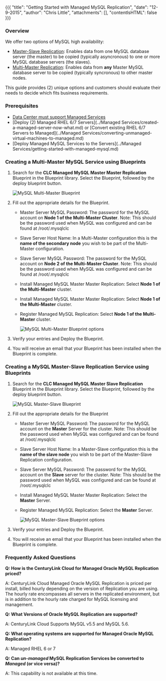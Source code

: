 {{{
  "title": "Getting Started with Managed MySQL Replication",
  "date": "12-9-2015",
  "author": "Chris Little",
  "attachments": [],
  "contentIsHTML": false
}}}

### Overview
We offer two options of MySQL high availability:
* [Master-Slave Replication](//dev.mysql.com/doc/refman/5.7/en/replication.html): Enables data from one MySQL database server (the master) to be copied (typically asyncronous) to one or more MySQL database servers (the slaves).  
* [Multi-Master Replication](//dev.mysql.com/doc/refman/5.1/en/mysql-cluster-replication-multi-master.html): Enables data from **any** Master MySQL database server to be copied (typically syncronous) to other master nodes.  

This guide provides (2) unique options and customers should evaluate their needs to decide which fits business requirements.

### Prerequisites

* [Data Center must support Managed Services](../General/centuryLink-cloud-feature-availability-matrix.md)
* [Deploy (2) Managed RHEL 6/7 Servers](../Managed Services/created-a-managed-server-now-what.md) or [Convert existing RHEL 6/7 Servers to Managed](../Managed Services/converting-unmanaged-virtual-machines-to-managed.md)
* [Deploy Managed MySQL Services to the Servers](../Managed Services/getting-started-with-managed-mysql.md)

### Creating a Multi-Master MySQL Service using Blueprints

1. Search for the **CLC Managed MySQL Master Master Replication** Blueprint in the Blueprint library. Select the Blueprint, followed by the deploy blueprint button.

      ![MySQL Multi-Master Blueprint](../images/getting-started-with-managed-mysql-replication-01.png)

2. Fill out the appropriate details for the Blueprint.

    * Master Server MySQL Password: The password for the MySQL account on **Node 1 of the Multi-Master Cluster**. Note: This should be the password used when MySQL was configured and can be found at /root/.mysqlclc
    * Slave Server Host Name: In a Multi-Master configuration this is the **name of the secondary node** you wish to be part of the Multi-Master configuration.
    * Slave Server MySQL Password:  The password for the MySQL account on **Node 2 of the Multi-Master Cluster**. Note: This should be the password used when MySQL was configured and can be found at /root/.mysqlclc</b></li>
    * Install Managed MySQL Master Master Replication: Select **Node 1 of the Multi-Master** cluster.
    * Install Managed MySQL Master Master Replication: Select **Node 1 of the Multi-Master** cluster.
    * Register Managed MySQL Replication: Select **Node 1 of the Multi-Master** cluster.

      ![MySQL Multi-Master Blueprint options](../images/getting-started-with-managed-mysql-replication-02.png)

3. Verify your entries and Deploy the Blueprint.

4. You will receive an email that your Blueprint has been installed when the Blueprint is complete.

### Creating a MySQL Master-Slave Replication Service using Blueprints

1. Search for the **CLC Managed MySQL Master Slave Replication** Blueprint in the Blueprint library. Select the Blueprint, followed by the deploy blueprint button.

      ![MySQL Master-Slave Blueprint](../images/getting-started-with-managed-mysql-replication-03.png)

2. Fill out the appropriate details for the Blueprint</p>

    * Master Server MySQL Password: The password for the MySQL account on the **Master** Server for the cluster. Note: This should be the password used when MySQL was configured and can be found at /root/.mysqlclc
    * Slave Server Host Name: In a Master-Slave configuration this is the **name of the slave node** you wish to be part of the Master-Slave Replication configuration.
    * Slave Server MySQL Password:  The password for the MySQL account on the **Slave** server for the cluster. Note: This should be the password used when MySQL was configured and can be found at /root/.mysqlclc</b></li>
    * Install Managed MySQL Master Master Replication: Select the **Master** Server.
    * Register Managed MySQL Replication: Select the **Master** Server.

      ![MySQL Master-Slave Blueprint options](../images/getting-started-with-managed-mysql-replication-04.png)

3. Verify your entries and Deploy the Blueprint.

4. You will receive an email that your Blueprint has been installed when the Blueprint is complete.

### Frequently Asked Questions

**Q: How is the CenturyLink Cloud for Managed Oracle MySQL Replication priced?**

A: CenturyLink Cloud Managed Oracle MySQL Replication is priced per install, billed hourly depending on the version of Replication you are using. The hourly rate encompasses all servers in the replicated environment, but is in addition to the hourly rate charged for MySQL licensing and management.

**Q: What Versions of Oracle MySQL Replication are supported?**

A: CenturyLink Cloud Supports MySQL v5.5 and MySQL 5.6.

**Q: What operating systems are supported for Managed Oracle MySQL Replication?**

A: Managed RHEL 6 or 7

**Q: Can *un-managed* MySQL Replication Services be converted to *Managed* (or vice versa)?**

A: This capability is not available at this time.

